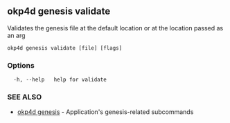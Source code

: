 ## okp4d genesis validate

Validates the genesis file at the default location or at the location passed as an arg

```
okp4d genesis validate [file] [flags]
```

### Options

```
  -h, --help   help for validate
```

### SEE ALSO

* [okp4d genesis](okp4d_genesis.md)	 - Application's genesis-related subcommands
